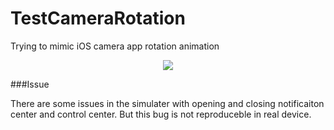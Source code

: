 # TestCameraRotation
Trying to mimic iOS camera app rotation animation

<p align="center"><img src="https://cloud.githubusercontent.com/assets/2233857/17555101/02bb90bc-5f30-11e6-95c7-db56c05c825c.gif"/></p>


###Issue

There are some issues in the simulater with opening and closing notificaiton center and control center. But this bug is not reproduceble in real device.
